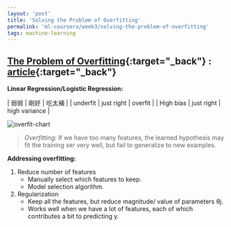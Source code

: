 ```yaml
---
layout: 'post'
title: 'Solving the Problem of Overfitting'
permalink: 'ml-coursera/week3/solving-the-problem-of-overfitting'
tags: machine-learning
---
```


## [The Problem of Overfitting](https://www.coursera.org/learn/machine-learning/lecture/ACpTQ/the-problem-of-overfitting){:target="_back"} : [article](https://www.coursera.org/learn/machine-learning/supplement/VTe37/the-problem-of-overfitting){:target="_back"}


__Linear Regression/Logistic Regression:__

|   弱弱   |    剛好    |  吃太補  |
| underfit | just right | overfit |
| High bias |  just right | high variance  |


![overfit-chart][overfitting]

> *Overfitting:* If we have too many features, the learned hypothesis may fit the training ser very well, but fail to generalize to new examples.

__Addressing overfitting:__
1. Reduce number of features
   - Manually select which features to keep.
   - Model selection algorithm.
2. Regularization
   - Keep all the features, but reduce magnitude/ value of parameters θj.
   - Works well when we have a lot of features, each of which contributes a bit to predicting y.

   
    
[overfitting]: https://i.imgur.com/fMTYhcE.jpg